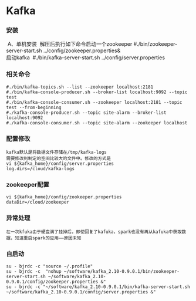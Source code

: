 Kafka
===
### 安装
​	A、单机安装
​		解压后执行如下命令启动一个zookeeper
​		#./bin/zookeeper-server-start.sh ../config/zookeeper.properties&	
​		启动kafka
​		#./bin/kafka-server-start.sh ../config/server.properties

### 相关命令
	#./bin/kafka-topics.sh --list --zookeeper localhost:2181
	#./bin/kafka-console-producer.sh --broker-list localhost:9092 --topic test
	#./bin/kafka-console-consumer.sh --zookeeper localhost:2181 --topic test --from-beginning
	#./kafka-console-producer.sh --topic site-alarm --broker-list localhost:9092
	#./kafka-console-consumer.sh --topic site-alarm --zookeeper localhost
### 配置修改
	kafka默认是将数据文件存储在/tmp/kafka-logs
	需要修改到制定的空间比较大的文件中。修改的方式是
	vi ${kafka_home}/config/server.properties
	log.dirs=/cloud/kafka-logs
### zookeeper配置
	vi ${kafka_home}/config/zookeeper.properties
	dataDir=/cloud/zookeeper

### 异常处理
	在一次kfuka由于硬盘满了挂掉后，即使回复了kafuka，spark也没有再从kafuka中获取数据，知道重启spark的应用——原因未知
### 自启动
```
su - bjrdc -c "source ~/.profile"
su - bjrdc -c  "nohup ~/software/kafka_2.10-0.9.0.1/bin/zookeeper-server-start.sh ~/software/kafka_2.10-0.9.0.1/config/zookeeper.properties &"
su - bjrdc -c "~/software/kafka_2.10-0.9.0.1/bin/kafka-server-start.sh ~/software/kafka_2.10-0.9.0.1/config/server.properties &"
```